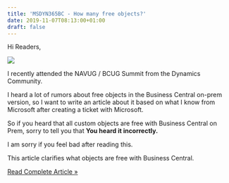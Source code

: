 ```yaml
---
title: 'MSDYN365BC - How many free objects?'
date: 2019-11-07T08:13:00+01:00
draft: false
---
```


Hi Readers,  

[![](https://1.bp.blogspot.com/-v1VV6eKj7Cc/WGDKatrsYjI/AAAAAAAAIvw/nuUaD_xfgPwl028DLKHAsmEAgLgTIA9wgCPcBGAYYCw/s200/what-is-dia.jpg)](https://1.bp.blogspot.com/-v1VV6eKj7Cc/WGDKatrsYjI/AAAAAAAAIvw/nuUaD_xfgPwl028DLKHAsmEAgLgTIA9wgCPcBGAYYCw/s1600/what-is-dia.jpg)

  
I recently attended the NAVUG / BCUG Summit from the Dynamics Community.  
  
I heard a lot of rumors about free objects in the Business Central on-prem version, so I want to write an article about it based on what I know from Microsoft after creating a ticket with Microsoft.  
  
So if you heard that all custom objects are free with Business Central on Prem, sorry to tell you that **You heard it incorrectly.**  
  
I am sorry if you feel bad after reading this.  
  
This article clarifies what objects are free with Business Central.  
  

[Read Complete Article »](https://saurav-nav.blogspot.com/2019/11/msdyn365bc-how-many-free-objects.html#more)